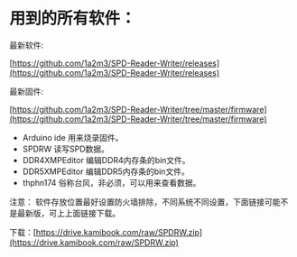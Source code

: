 # 用到的所有软件：

最新软件:

[https://github.com/1a2m3/SPD-Reader-Writer/releases](https://github.com/1a2m3/SPD-Reader-Writer/releases)
 
最新固件:

[https://github.com/1a2m3/SPD-Reader-Writer/tree/master/firmware](https://github.com/1a2m3/SPD-Reader-Writer/tree/master/firmware)


 - Arduino ide 用来烧录固件。
 - SPDRW 读写SPD数据。
 - DDR4XMPEditor 编辑DDR4内存条的bin文件。
 - DDR5XMPEditor 编辑DDR5内存条的bin文件。
 - thphn174 俗称台风，非必须，可以用来查看数据。

注意： 软件存放位置最好设置防火墙排除，不同系统不同设置，下面链接可能不是最新版，可上上面链接下载。

 下载：[https://drive.kamibook.com/raw/SPDRW.zip](https://drive.kamibook.com/raw/SPDRW.zip)